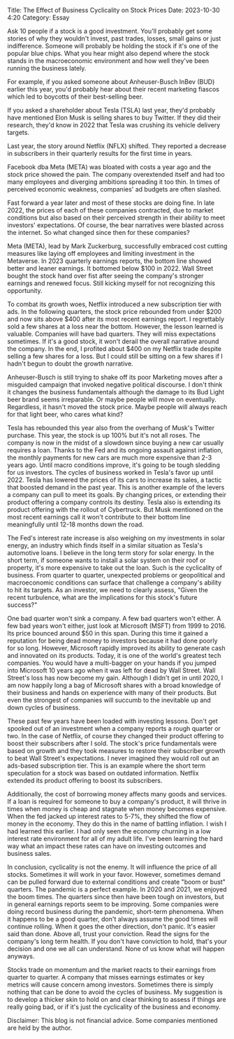Title: The Effect of Business Cyclicality on Stock Prices
Date: 2023-10-30 4:20
Category: Essay

Ask 10 people if a stock is a good investment. You'll probably get some stories of why they wouldn't invest, past trades, losses, small gains or just indifference. Someone will probably be holding the stock if it's one of the popular blue chips. What you hear might also depend where the stock stands in the macroeconomic environment and how well they've been running the business lately.

For example, if you asked someone about Anheuser-Busch InBev (BUD) earlier this year, you'd probably hear
about their recent marketing fiascos which led to boycotts of their best-selling beer.

If you asked a shareholder about Tesla (TSLA) last year, they'd probably have mentioned Elon Musk is selling shares to buy Twitter. If they did their research, they'd know in 2022 that Tesla was crushing its vehicle delivery targets.

Last year, the story around Netflix (NFLX) shifted. They reported a decrease in subscribers
in their quarterly results for the first time in years.

Facebook dba Meta (META) was bloated with costs a year ago and the stock price showed the pain. The company overextended itself and had too many employees and diverging ambitions spreading it too thin. In times of perceived economic weakness, companies' ad budgets are often slashed.

Fast forward a year later and most of these stocks are doing fine. In late 2022,
the prices of each of these companies contracted, due to market conditions but also based on their perceived strength in their ability to meet investors' expectations. Of course, the bear narratives were blasted across the internet. So what changed since then for these companies?

Meta (META), lead by Mark Zuckerburg, successfully embraced cost cutting measures like
laying off employees and limiting investment in the Metaverse. In 2023 quarterly earnings reports, the bottom line showed better and leaner earnings. It bottomed below $100 in 2022. Wall Street bought the stock hand over fist after seeing the company's stronger earnings and renewed focus. Still kicking myself for not recognizing this opportunity.

To combat its growth woes, Netflix introduced a new subscription tier with ads. In the following quarters, the stock price rebounded from under $200 and now sits above $400 after its most recent earnings report. I regrettably sold a few shares at a loss near the bottom.
However, the lesson learned is valuable. Companies will have bad quarters. They will miss expectations sometimes. If it's a good stock, it won't derail the overall narrative
around the company. In the end, I profited about $400 on my Netflix trade despite selling a few shares for a loss. But I could still be sitting on a few shares if I hadn't begun to doubt the growth narrative.

Anheuser-Busch is still trying to shake off its poor Marketing moves after a misguided campaign
that invoked negative political discourse. I don't think it changes the business fundamentals although the damage to its Bud Light beer brand seems irreparable. Or maybe people will move on eventually. Regardless, it hasn't moved the stock price. Maybe people will always reach for that light beer, who cares what kind?

Tesla has rebounded this year also from the overhang of Musk's Twitter purchase. This year, the stock is up 100% but it's not all roses. The company is now in the midst of a slowdown since buying a new car usually requires a loan. Thanks to the Fed and its ongoing assault against inflation, the monthly payments for new cars are much more expensive than 2-3 years ago.
Until macro conditions improve, it's going to be tough sledding for us investors.
The cycles of business worked in Tesla's favor up until 2022. Tesla has lowered the prices of its cars to increase its sales, a tactic that boosted demand in the past year. This is another example of the levers a company can pull to meet its goals. By changing prices, or extending their product offering a company controls its destiny. Tesla also is extending its product offering with the rollout of Cybertruck. But Musk mentioned on the most recent earnings call it won't contribute to their bottom line meaningfully until 12-18 months down the road.

The Fed's interest rate increase is also weighing on my investments in solar energy, an industry which finds itself in a similar situation as Tesla's automotive loans. I believe
in the long term story for solar energy. In the short term, if someone wants to install a solar system on their roof or property, it's more expensive to take out the loan. Such is the cyclicality of business. From quarter to quarter, unexpected problems or geopolitical and macroeconomic conditions can surface that challenge a company's ability to hit its targets. As an investor, we need to clearly assess, "Given the recent turbulence, what are the implications for this stock's future success?"

One bad quarter won't sink a company. A few bad quarters won't either. A few bad years won't either, just look at Microsoft (MSFT) from 1999 to 2016. Its price bounced around $50 in this span. During this time it gained a reputation for being dead money to investors because it had done poorly for so long. However, Microsoft rapidly improved its ability to generate cash and innovated on its products. Today, it is one of the world's greatest tech companies. You would have a multi-bagger on your hands if you jumped into Microsoft 10 years ago when it was
left for dead by Wall Street. Wall Street's loss has now become my gain. Although I didn't get in until 2020, I am now happily long a bag of Microsoft shares with a broad knowledge of their business and hands on experience with many of their products. But even the strongest of companies will succumb to the inevitable up and down cycles of business.

These past few years have been loaded with investing lessons. Don't get spooked out of an investment when a company reports a rough quarter or two. In the case of Netflix,
of course they changed their product offering to boost their subscribers after I sold.
The stock's price fundamentals were based on growth and they took measures to restore their subscriber growth to beat Wall Street's expectations. I never imagined they would roll out an ads-based subscription tier. This is an example where the short term speculation for a stock was based on outdated information. Netflix extended its product offering to boost
its subscribers.

Additionally, the cost of borrowing money affects many goods and services. If a loan is required for someone to buy a company's product, it will thrive in times when money is cheap and stagnate when money becomes expensive. When the fed jacked up interest rates to 5-7%, they shifted the flow of money in the economy. They do this in the name of battling inflation. I wish I had learned this earlier. I had only seen the economy churning in a low interest rate environment for all of my adult life. I've been learning the hard way what an impact these rates can have on investing outcomes and business sales.

In conclusion, cyclicality is not the enemy. It will influence the price of all stocks. Sometimes it will work in your favor. However, sometimes demand can be pulled forward due to external conditions and create "boom or bust" quarters. The pandemic is a perfect example. In 2020 and 2021, we enjoyed the boom times. The quarters since then have been tough on investors, but in general earnings reports seem to be improving. Some companies were doing record business during the pandemic, short-term phenomena. When it happens to be a good quarter, don't always assume the good times will continue rolling. When it goes the other direction, don't panic. It's easier said than done. Above all, trust your conviction. Read the signs for the company's long term health. If you don't have conviction to hold, that's your decision and one we all can understand. None of us know what will happen anyways.

Stocks trade on momentum and the market reacts to their earnings from quarter to quarter. A company that misses earnings estimates or key metrics will cause concern among investors. Sometimes there is simply nothing that can be done to avoid the cycles of business. My suggestion is to develop a thicker skin to hold on and clear thinking to assess if things are really going bad, or if it's just the cyclicality of the business and economy.

Disclaimer: This blog is not financial advice. Some companies mentioned are held by the author.
